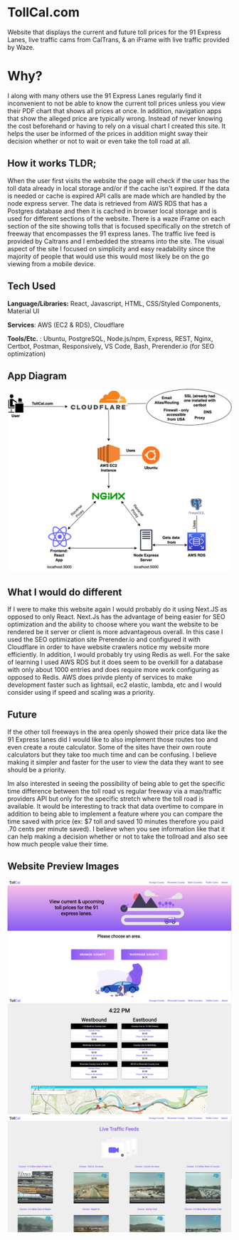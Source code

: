 # TollCal.com
Website that displays the current and future toll prices for the 91 Express Lanes, live traffic cams from CalTrans, & an iFrame with live traffic provided by Waze.

# Why?

I along with many others use the 91 Express Lanes regularly find it inconvenient to not be able to know the current toll prices unless you view their PDF chart that shows all prices at once. In addition, navigation apps that show the alleged price are typically wrong. Instead of never knowing the cost beforehand or having to rely on a visual chart I created this site. It helps the user be informed of the prices in addition might sway their decision whether or not to wait or even take the toll road at all.

## How it works TLDR;

When the user first visits the website the page will check if the user has the toll data already in local storage and/or if the cache isn't expired. If the data is needed or cache is expired API calls are made which are handled by the node express server. The data is retrieved from AWS RDS that has a Postgres database and then it is cached in browser local storage and is used for different sections of the website. There is a waze iFrame on each section of the site showing tolls that is focused specifically on the stretch of freeway that encompasses the 91 express lanes. The traffic live feed is provided by Caltrans and I embedded the streams into the site. The visual aspect of the site I focused on simplicity and easy readability since the majority of people that would use this would most likely be on the go viewing from a mobile device. 

## Tech Used

**Language/Libraries:** React, Javascript, HTML, CSS/Styled Components, Material UI

**Services**: AWS (EC2 & RDS), Cloudflare

**Tools/Etc.** : Ubuntu, PostgreSQL, Node.js/npm, Express, REST, Nginx, Certbot, Postman, Responsively, VS Code, Bash, Prerender.io (for SEO optimization)


## App Diagram
![Network Diagram](https://github.com/jcvargas1/tollcal/blob/master/preview_images/diagram.png)

## What I would do different

If I were to make this website again I would probably do it using Next.JS as opposed to only React. Next.Js has the advantage of being easier for SEO optimization and the ability to choose where you want the website to be rendered be it server or client is more advantageous overall. In this case I used the SEO optimization site Prerender.io and configured it with Cloudflare in order to have website crawlers notice my website more efficiently. In addition, I would probably try using Redis as well. For the sake of learning I used AWS RDS but it does seem to be overkill for a database with only about 1000 entries and does require more work configuring as opposed to Redis. AWS does privde plenty of services to make development faster such as lightsail, ec2 elastic, lambda, etc and I would consider using if speed and scaling was a priority.

## Future 

If the other toll freeways in the area openly showed their price data like the 91 Express lanes did I would like to also implement those routes too and even create a route calculator. Some of the sites have their own route calculators but they take too much time and can be confusing. I believe making it simpler and faster for the user to view the data they want to see should be a priority. 

Im also interested in seeing the possibility of being able to get the specific time difference between the toll road vs regular freeway via a map/traffic providers API but only for the specific stretch where the toll road is available. It would be interesting to track that data overtime to compare in addition to being able to implement a feature where you can compare the time saved with price (ex: $7 toll and saved 10 minutes therefore you paid .70 cents per minute saved). I believe when you see information like that it can help making a decision whether or not to take the tollroad and also see how much people value their time.

## Website Preview Images
![Home Page](https://github.com/jcvargas1/tollcal/blob/master/preview_images/tollcal_preview.PNG)
![Both Toll Page](https://github.com/jcvargas1/tollcal/blob/master/preview_images/tolls_preview.PNG)
![Live Cams](https://github.com/jcvargas1/tollcal/blob/master/preview_images/livecam_preview.PNG)

